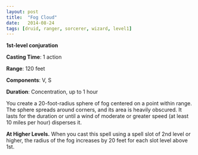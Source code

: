 ```yaml
---
layout: post
title:  "Fog Cloud"
date:   2014-08-24
tags: [druid, ranger, sorcerer, wizard, level1]
---
```


**1st-level conjuration**

**Casting Time**: 1 action

**Range**: 120 feet

**Components**: V, S

**Duration**: Concentration, up to 1 hour

You create a 20-foot-radius sphere of fog centered on a point within range. The sphere spreads around corners, and its area is heavily obscured. It lasts for the duration or until a wind of moderate or greater speed (at least 10 miles per hour) disperses it.

**At Higher Levels.** When you cast this spell using a spell slot of 2nd level or higher, the radius of the fog increases by 20 feet for each slot level above 1st.

